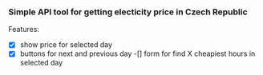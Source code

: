 ### Simple API tool for getting electicity price in Czech Republic

Features:
-[x] show price for selected day
-[x] buttons for next and previous day
-[] form for find X cheapiest hours in selected day
